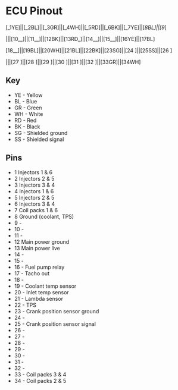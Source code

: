 # ECU Pinout
[_1YE]||[_2BL]||[_3GR]||[_4WH]||[_5RD]||[_6BK]||[_7YE]||[_8BL]||[_9__]

|||[10__]||[11__]||[12BK]||[13RD_]||[14__]||[15__]||[16YE]||[17BL]  
   
[18__]||[19BL]||[20WH]||[21BL]||[22BK]||[23SG]||[24  ]||[25SS]||[26  ] 

|||[27  ]||[28  ]||[29  ]||[30  ]||[31  ]||[32  ]||[33GR]||[34WH] 

## Key
* YE - Yellow
* BL - Blue
* GR - Green
* WH - White
* RD - Red
* BK - Black
* SG - Shielded ground
* SS - Shielded signal

## Pins
* 1 Injectors 1 & 6
* 2 Injectors 2 & 5
* 3 Injectors 3 & 4
* 4 Injectors 1 & 6
* 5 Injectors 2 & 5
* 6 Injectors 3 & 4
* 7 Coil packs 1 & 6
* 8 Ground (coolant, TPS)
* 9 -
* 10 -
* 11 -
* 12 Main power ground
* 13 Main power live
* 14 -
* 15 -
* 16 - Fuel pump relay
* 17 - Tacho out
* 18 -
* 19 - Coolant temp sensor
* 20 - Inlet temp sensor
* 21 - Lambda sensor
* 22 - TPS
* 23 - Crank position sensor ground
* 24 -
* 25 - Crank position sensor signal
* 26 -
* 27 -
* 28 -
* 29 -
* 30 -
* 31 -
* 32 -
* 33 - Coil packs 3 & 4
* 34 - Coil packs 2 & 5
